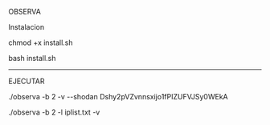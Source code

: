OBSERVA

Instalacion

chmod +x install.sh

bash install.sh

-------------------------------

EJECUTAR

./observa -b 2 -v --shodan Dshy2pVZvnnsxijo1fPIZUFVJSy0WEkA

./observa -b 2 -l iplist.txt -v
